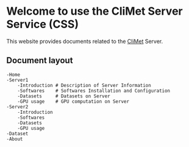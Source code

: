 # Welcome to use the CliMet Server Service (CSS)

This website provides documents related to the [CliMet](https://cehsu.people.ust.hk/) Server.

## Document layout

    -Home
    -Server1
        -Introduction # Description of Server Information
        -Softwares    # Softwares Installation and Configuration
        -Datasets     # Datasets on Server
        -GPU usage    # GPU computation on Server
    -Server2
        -Introduction
        -Softwares
        -Datasets
        -GPU usage
    -Dataset
    -About
